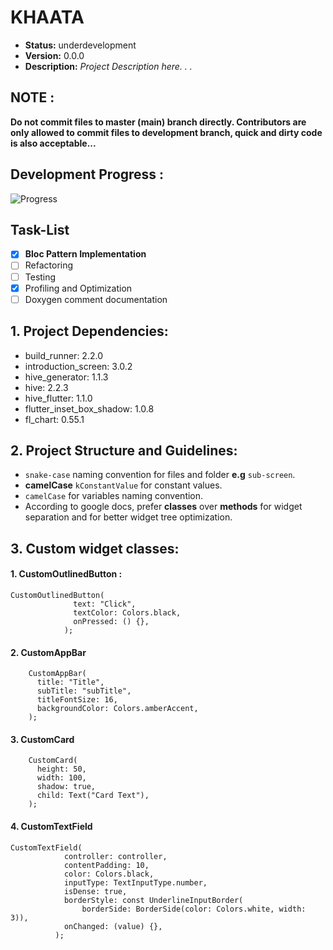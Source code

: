 # KHAATA 
- **Status:** underdevelopment
- **Version:** 0.0.0
- **Description:** *Project Description here. . .*

## **NOTE :**
**Do not commit files to master (main) branch directly. Contributors are only allowed to commit files to development branch, quick and dirty code is also acceptable...**

## **Development Progress :**
![Progress](https://progress-bar.dev/75/?title=progress)

## **Task-List**
- [x] **Bloc Pattern Implementation** 
- [ ] Refactoring
- [ ] Testing
- [x] Profiling and Optimization
- [ ] Doxygen comment documentation 

## 1. **Project Dependencies:**

- build_runner: 2.2.0
- introduction_screen: 3.0.2
- hive_generator: 1.1.3
- hive: 2.2.3
- hive_flutter: 1.1.0
- flutter_inset_box_shadow: 1.0.8
- fl_chart: 0.55.1
  
## 2. **Project Structure and Guidelines:**
- `snake-case` naming convention for files and folder **e.g** `sub-screen`.
- **camelCase** `kConstantValue` for constant values.
- `camelCase` for variables naming convention.
- According to google docs, prefer **classes** over **methods** for widget separation and for better widget tree optimization.

## 3. **Custom widget classes:**
#### 1. CustomOutlinedButton :
```
CustomOutlinedButton(
              text: "Click",
              textColor: Colors.black,
              onPressed: () {},
            );
```
#### 2. CustomAppBar
```
    CustomAppBar(
      title: "Title",
      subTitle: "subTitle",
      titleFontSize: 16,
      backgroundColor: Colors.amberAccent,
    );
```
#### 3. CustomCard
```
    CustomCard(
      height: 50,
      width: 100,
      shadow: true,
      child: Text("Card Text"),
    );
```
#### 4. CustomTextField
```
CustomTextField(
            controller: controller,
            contentPadding: 10,
            color: Colors.black,
            inputType: TextInputType.number,
            isDense: true,
            borderStyle: const UnderlineInputBorder(
                borderSide: BorderSide(color: Colors.white, width: 3)),
            onChanged: (value) {},
          );
```
